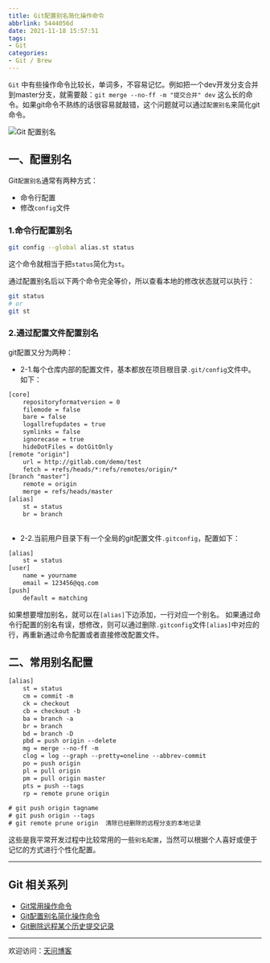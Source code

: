 ```yaml
---
title: Git配置别名简化操作命令
abbrlink: 5444056d
date: 2021-11-18 15:57:51
tags:
- Git
categories:
- Git / Brew
---
```


`Git` 中有些操作命令比较长，单词多，不容易记忆。例如把一个dev开发分支合并到master分支，就需要敲：`git merge --no-ff -m "提交合并" dev` 这么长的命令。如果git命令不熟练的话很容易就敲错，这个问题就可以通过`配置别名`来简化git命令。

![Git 配置别名](https://tiven.cn/static/img/highway-night-traffic-light-preview-CTGyb5G22BKkJWkcEg121.jpg)

<!-- more -->

## 一、配置别名

Git`配置别名`通常有两种方式：

- 命令行配置
- 修改`config`文件

### 1.命令行配置别名

```sh
git config --global alias.st status
```

这个命令就相当于把`status`简化为`st`。

通过配置别名后以下两个命令完全等价，所以查看本地的修改状态就可以执行：

```sh
git status
# or
git st
```

### 2.通过配置文件配置别名

git配置又分为两种：

- 2-1.每个仓库内部的配置文件，基本都放在项目根目录`.git/config`文件中。如下：

```txt
[core]
	repositoryformatversion = 0
	filemode = false
	bare = false
	logallrefupdates = true
	symlinks = false
	ignorecase = true
	hideDotFiles = dotGitOnly
[remote "origin"]
	url = http://gitlab.com/demo/test
	fetch = +refs/heads/*:refs/remotes/origin/*
[branch "master"]
	remote = origin
	merge = refs/heads/master
[alias]
    st = status 
    br = branch
    	
```

- 2-2.当前用户目录下有一个全局的git配置文件`.gitconfig`，配置如下：

```txt
[alias]
	st = status
[user]
	name = yourname
	email = 123456@qq.com
[push]
	default = matching
```

如果想要增加别名，就可以在`[alias]`下边添加，一行对应一个别名。
如果通过命令行配置的别名有误，想修改，则可以通过删除`.gitconfig`文件`[alias]`中对应的行，再重新通过命令配置或者直接修改配置文件。

## 二、常用别名配置

```txt
[alias]
	st = status
	cm = commit -m
	ck = checkout
	cb = checkout -b
	ba = branch -a
	br = branch
	bd = branch -D
	pbd = push origin --delete
	mg = merge --no-ff -m
	clog = log --graph --pretty=oneline --abbrev-commit
	po = push origin
	pl = pull origin
	pm = pull origin master
	pts = push --tags
	rp = remote prune origin
	
# git push origin tagname
# git push origin --tags
# git remote prune origin  清除已经删除的远程分支的本地记录	

```

这些是我平常开发过程中比较常用的一些`别名配置`，当然可以根据个人喜好或便于记忆的方式进行个性化配置。

---

## Git 相关系列

* [Git常用操作命令](https://tiven.cn/p/656d75c5/ "Git常用操作命令 | 天问博客")
* [Git配置别名简化操作命令](https://tiven.cn/p/5444056d/ "Git配置别名简化操作命令 | 天问博客")
* [Git删除远程某个历史提交记录](https://tiven.cn/p/b87d03eb/ "Git删除远程某个历史提交记录 | 天问博客")

---

欢迎访问：[天问博客](https://tiven.cn/p/5444056d/ "天问博客")
